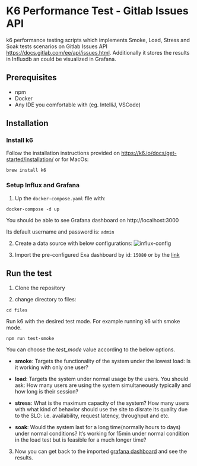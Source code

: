 # K6 Performance Test - Gitlab Issues API

k6 performance testing scripts which implements Smoke, Load, Stress and Soak tests scenarios on Gitlab Issues API https://docs.gitlab.com/ee/api/issues.html.
Additionally it stores the results in Influxdb an could be visualized in Grafana.

## Prerequisites

- npm
- Docker
- Any IDE you comfortable with (eg. IntelliJ, VSCode)

## Installation

### Install k6

Follow the installation instructions provided on https://k6.io/docs/get-started/installation/ or for MacOs:

```shell
brew install k6
```

### Setup Influx and Grafana

1. Up the `docker-compose.yaml` file with:

```
docker-compose -d up
```

You should be able to see Grafana dashboard on http://localhost:3000

Its default username and password is: `admin`

2.  Create a data source with below configurations:
![influx-config](https://github.com/suhilaahmed/abnAmro-assigngment/assets/9402421/0b454747-3abc-4d53-9fab-cdf312aef585)

2.  Import the pre-configured Exa dashboard by id: `15080` or by the [link](https://grafana.com/grafana/dashboards/15080)

## Run the test

1. Clone the repository

2. change directory to files:

```
cd files
```

Run k6 with the desired test mode. For example running k6 with smoke mode.

```
npm run test-smoke
```

You can choose the *test_mode* value according to the below options.

- **smoke**: Targets the functionality of the system under the lowest load: Is it working with only one user?

- **load**: Targets the system under normal usage by the users. You should ask: How many users are using the system simultaneously typically and how long is their session?

- **stress**: What is the maximum capacity of the system? How many users with what kind of behavior should use the site to disrate its quality due to the SLO: i.e. availability, request latency, throughput and etc.

- **soak**: Would the system last for a long time(normally hours to days) under normal conditions? It’s working for 15min under normal condition in the load test but is feasible for a much longer time?

3. Now you can get back to the imported [grafana dashboard](http://localhost:3000) and see the results.

